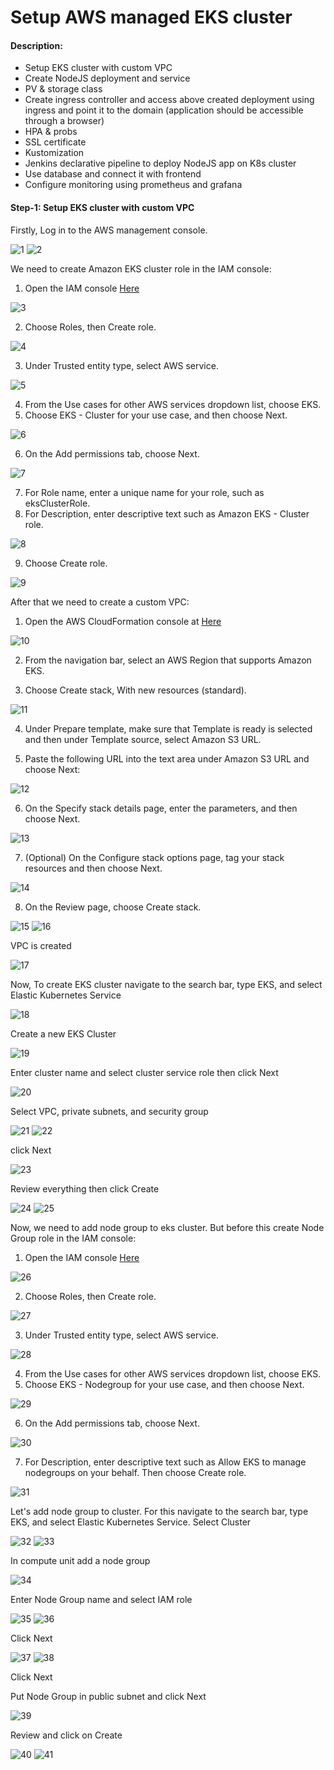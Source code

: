 # Setup AWS managed EKS cluster

#### Description:

- Setup EKS cluster with custom VPC
- Create NodeJS deployment and service
- PV & storage class
- Create ingress controller and access above created deployment using ingress and point it to the domain (application should be accessible through a browser) 
- HPA & probs
- SSL certificate
- Kustomization
- Jenkins declarative pipeline to deploy NodeJS app on K8s cluster
- Use database and connect it with frontend
- Configure monitoring using prometheus and grafana

#### Step-1: Setup EKS cluster with custom VPC

Firstly, Log in to the AWS management console.

![1](https://user-images.githubusercontent.com/74168188/178555843-f062573f-166c-4b06-b947-d2d11da46507.png)
![2](https://user-images.githubusercontent.com/74168188/190071634-bf417dd2-5e8b-4342-b18f-57973ddff4b5.png)

We need to create Amazon EKS cluster role in the IAM console:

1. Open the IAM console [Here](https://console.aws.amazon.com/iam/)

![3](https://user-images.githubusercontent.com/74168188/190069626-c53f0210-d3a5-4567-8d1d-386f3c23dfb0.png)

2. Choose Roles, then Create role.

![4](https://user-images.githubusercontent.com/74168188/190069978-c77df6b4-347a-47cc-8196-795eeb355549.png)

3. Under Trusted entity type, select AWS service.

![5](https://user-images.githubusercontent.com/74168188/190070037-5ac52e08-d5c8-4d15-bdd9-47151e440740.png)

4. From the Use cases for other AWS services dropdown list, choose EKS.
5. Choose EKS - Cluster for your use case, and then choose Next.

![6](https://user-images.githubusercontent.com/74168188/190070109-45d85743-e089-4115-8187-92e3b6e9b7fd.png)

6. On the Add permissions tab, choose Next.

![7](https://user-images.githubusercontent.com/74168188/190070600-b218672a-84b3-4317-9052-70616a74f59f.png)

7. For Role name, enter a unique name for your role, such as eksClusterRole.
8. For Description, enter descriptive text such as Amazon EKS - Cluster role.

![8](https://user-images.githubusercontent.com/74168188/190070704-f9472b3b-ce40-4069-b6c8-3f48d85999a6.png)

9. Choose Create role.

![9](https://user-images.githubusercontent.com/74168188/190070737-1a187b57-293f-4f78-a79e-31b03a033425.png)

After that we need to create a custom VPC:

1. Open the AWS CloudFormation console at [Here](https://console.aws.amazon.com/cloudformation)

![10](https://user-images.githubusercontent.com/74168188/190577122-faab5074-198f-41a0-bb02-bb58355e5a68.png)

2. From the navigation bar, select an AWS Region that supports Amazon EKS.

3. Choose Create stack, With new resources (standard).

![11](https://user-images.githubusercontent.com/74168188/190577298-ceec082f-e19a-45ee-bd85-8bacb1370e47.png)

4. Under Prepare template, make sure that Template is ready is selected and then under Template source, select Amazon S3 URL.

5. Paste the following URL into the text area under Amazon S3 URL and choose Next:

![12](https://user-images.githubusercontent.com/74168188/190580145-2923aff2-9275-46b9-a91b-34b94acee820.png)

6. On the Specify stack details page, enter the parameters, and then choose Next.

![13](https://user-images.githubusercontent.com/74168188/190580785-408bf0ed-298c-4da6-b353-db6bea224a3a.png)

7. (Optional) On the Configure stack options page, tag your stack resources and then choose Next.

![14](https://user-images.githubusercontent.com/74168188/190581211-824fb385-e443-46c5-b06c-2a75c0483e7a.png)

8. On the Review page, choose Create stack.

![15](https://user-images.githubusercontent.com/74168188/190581466-00fb48df-9dea-416c-9b7d-0e15f4268db6.png)
![16](https://user-images.githubusercontent.com/74168188/190581477-5b44e69a-4faf-4fee-bcd7-17bd86c03894.png)

VPC is created

![17](https://user-images.githubusercontent.com/74168188/190622023-b76a72a9-6df9-4b38-984b-ecb38600654e.png)

Now, To create EKS cluster navigate to the search bar, type EKS, and select Elastic Kubernetes Service

![18](https://user-images.githubusercontent.com/74168188/190082139-6aefde2d-dd88-4efc-ba5e-179b00a78278.png)

Create a new EKS Cluster

![19](https://user-images.githubusercontent.com/74168188/190084760-f9684959-53f1-45ae-bc94-be9b9419965f.png)

Enter cluster name and select cluster service role then click Next

![20](https://user-images.githubusercontent.com/74168188/190085261-8c2e8d2c-de91-4cd2-a444-8d1cf112f9c7.png)

Select VPC, private subnets, and security group

![21](https://user-images.githubusercontent.com/74168188/190622716-8cdbc5ed-429c-46c8-9a0a-6d8047d08020.png)
![22](https://user-images.githubusercontent.com/74168188/190622733-b48e0b96-1507-4832-90cd-30e42a2b43e7.png)

click Next

![23](https://user-images.githubusercontent.com/74168188/190088104-a896b8a9-f018-4df8-8eb5-5e71be4007d7.png)

Review everything then click Create

![24](https://user-images.githubusercontent.com/74168188/190623212-39a20395-0190-4938-9272-fad89cf879af.png)
![25](https://user-images.githubusercontent.com/74168188/190623222-d88f3526-dfe0-40f7-b6d8-66822b66a3e1.png)

Now, we need to add node group to eks cluster. But before this create Node Group role in the IAM console:

1. Open the IAM console [Here](https://console.aws.amazon.com/iam/)

![26](https://user-images.githubusercontent.com/74168188/190069626-c53f0210-d3a5-4567-8d1d-386f3c23dfb0.png)

2. Choose Roles, then Create role.

![27](https://user-images.githubusercontent.com/74168188/190069978-c77df6b4-347a-47cc-8196-795eeb355549.png)

3. Under Trusted entity type, select AWS service.

![28](https://user-images.githubusercontent.com/74168188/190070037-5ac52e08-d5c8-4d15-bdd9-47151e440740.png)

4. From the Use cases for other AWS services dropdown list, choose EKS.
5. Choose EKS - Nodegroup for your use case, and then choose Next.

![29](https://user-images.githubusercontent.com/74168188/190090575-b41181a6-a9d4-4cfd-946d-953980aa1c18.png)

6. On the Add permissions tab, choose Next.

![30](https://user-images.githubusercontent.com/74168188/190090968-832f83ca-7a58-4355-8e68-c1201c218f61.png)

7. For Description, enter descriptive text such as Allow EKS to manage nodegroups on your behalf. Then choose Create role.

![31](https://user-images.githubusercontent.com/74168188/190093021-c1a50d89-c051-4c2b-b7c0-a3b3a43aa18f.png)

Let's add node group to cluster. For this navigate to the search bar, type EKS, and select Elastic Kubernetes Service. Select Cluster

![32](https://user-images.githubusercontent.com/74168188/190403805-6115ed7f-9b9d-48c5-b58f-495036786274.png)
![33](https://user-images.githubusercontent.com/74168188/190403957-64cf01a8-138f-4d76-86ee-08c8d057c4b7.png)

In compute unit add a node group

![34](https://user-images.githubusercontent.com/74168188/190626867-5fb9d78c-f261-4af5-981c-65fe9d38f63c.png)

Enter Node Group name and select IAM role

![35](https://user-images.githubusercontent.com/74168188/190627157-0d43bed6-84ff-4e70-a44a-39a10ae35561.png)
![36](https://user-images.githubusercontent.com/74168188/190627166-5bd14dad-bd4b-40a7-a21b-8386a197e1fa.png)


Click Next

![37](https://user-images.githubusercontent.com/74168188/190406344-c440e520-dd7e-43d3-ab10-872cbee8401e.png)
![38](https://user-images.githubusercontent.com/74168188/190406361-a65c59e3-fd87-45ed-a2d9-ac954566a83e.png)

Click Next

Put Node Group in public subnet and click Next

![39](https://user-images.githubusercontent.com/74168188/190407092-06ed66a8-53af-4931-b324-c405ee98edba.png)

Review and click on Create

![40](https://user-images.githubusercontent.com/74168188/190567498-9763890a-d1ba-41fd-834b-5cbca3f15ad4.png)
![41](https://user-images.githubusercontent.com/74168188/190567508-d01f40bb-1c27-41a6-b606-d68ec7f075bc.png)
